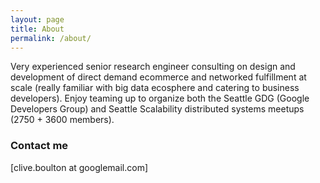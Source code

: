 ```yaml
---
layout: page
title: About
permalink: /about/
---
```

Very experienced senior research engineer consulting on design and development of direct demand ecommerce and networked fulfillment at scale (really familiar with big data ecosphere and catering to business developers). Enjoy teaming up to organize both the Seattle GDG (Google Developers Group) and Seattle Scalability distributed systems meetups (2750 + 3600 members). 

### Contact me

[clive.boulton at googlemail.com]
